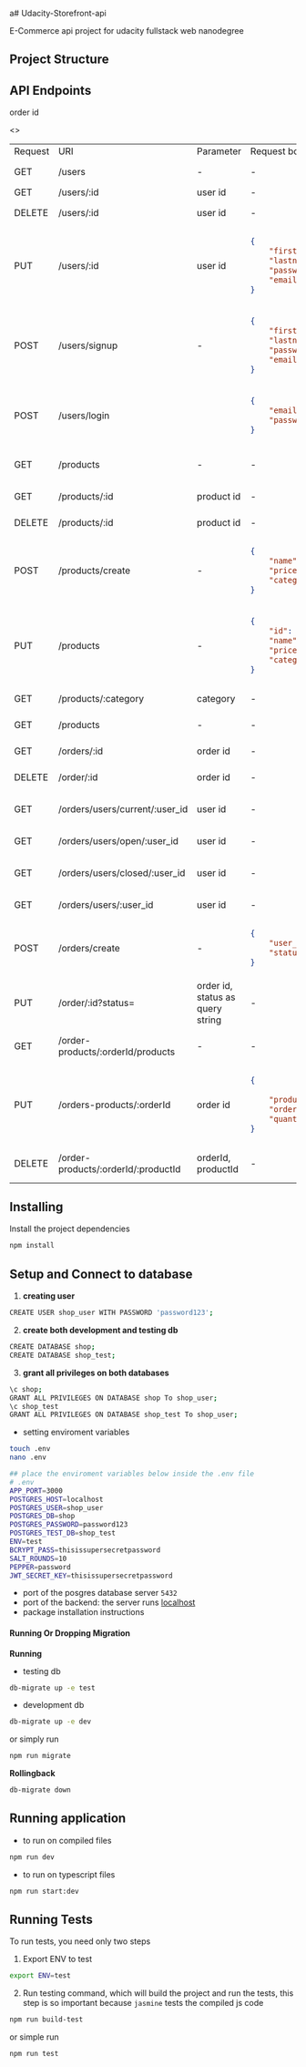 a# Udacity-Storefront-api

E-Commerce api project for udacity fullstack web nanodegree 

## Project Structure
## API Endpoints

<table>
<tr> <td> Request </td> <td> URI </td><td> Parameter </td><td>Request body</td><td> Description </td> </tr> 
<tr>
<td> GET </td><td>/users</td><td>-</td><td> - </td> <td> show all the available users </td>
</tr>
<tr>
<td> GET </td><td>/users/:id</td><td>user id</td> <td> - </td> <td> get user by his id </td>
</tr>
<tr>
<td> DELETE </td><td>/users/:id</td><td>user id</td><td> - </td> <td> delete user by his id </td>
</tr>
<tr>
<td> PUT </td><td>/users/:id</td><td>user id</td>
<td>

```json
{
    "firstname": "yousef",
    "lastname": "meska",
    "password": "0000",
    "email": "test@test.com",    
}
```
</td> 
<td> delete user by his id </td>
</tr>
<tr>
<td> POST </td><td>/users/signup</td><td>-</td> 
<td> 

```json
{
    "firstname": "yousef",
    "lastname": "meska",
    "password": "0000",
    "email": "test@test.com",  
}
```
</td> 
<td> create/signup user</td>
</tr>

<tr>
<td> POST </td><td>/users/login</td><td></td> 
<td>

```json
{
    "email": "test@test.com",
    "password": "0000"
}
```
 </td> <td>login/authenticate user</td>
</tr>

<tr>
<td> GET </td><td>/products</td><td>-</td> <td> - </td> <td>Get all the available products</td>
</tr>

<tr>
<td> GET </td><td>/products/:id</td><td>product id</td> <td> - </td> <td> get product by it's id </td>
</tr>

<tr>
<td> DELETE </td><td>/products/:id</td><td>product id</td> <td> - </td> <td> delete product by it's id</td>
</tr>

<tr>
<td> POST </td><td>/products/create</td><td>-</td> 
<td>

```json
{
    "name": "product_name",
    "price": 13,
    "category": "product_category"
}
```
</td> <td> create a new product</td>
</tr>

<tr>
<td> PUT </td><td>/products</td><td>-</td> 
<td>

```json
{
    "id": 1,
    "name": "another_name",
    "price": 24,
    "category": "another_category"
}
```
</td> <td> update product by it's id</td>
</tr>

<tr>
<td> GET </td><td>/products/:category</td><td>category</td> <td> - </td> <td> get products by category name</td>
</tr>

<tr>
<td> GET </td><td>/products</td><td>-</td> <td> - </td> <td>get all available orders</td>
</tr>

<tr>
<td> GET </td><td>/orders/:id</td><td>order id</td> <td> - </td> <td> get order by it's id</td>
</tr>

<tr>
<td> DELETE </td><td>/order/:id</td><td>order id</td> <td> - </td> <td> delete order by it's id</td>
</tr>

<tr>
<td> GET </td><td>/orders/users/current/:user_id</td><td>user id</td> <td> - </td> <td> get the current order for user by user id</td>
</tr>

<tr>
<td> GET </td><td>/orders/users/open/:user_id</td><td>user id</td> <td> - </td> <td>get open orders for user by user is</td>
</tr>

<tr>
<td>GET </td><td>/orders/users/closed/:user_id</td><td>user id</td><td>-</td><td>get closed orders for user by user id</td>
</tr>

<tr>
<td>GET </td><td>/orders/users/:user_id</td><td>user id</td><td>-</td><td>get all orders for the user by it's it</td>
</tr>

<tr>
<td>POST</td><td>/orders/create</td><td>-</td><td>

```json
{
    "user_id": 1,
    "status": "open",
}
```
</td>
<td>create order for the user [user_id]</td>
</tr>
<tr>
<td>PUT</td><td>/order/:id?status=</td><td>order id, status as query string</td><td>-</td><td>update order status for the user</td>
</tr>
<tr>

<td>GET</td><td>/order-products/:orderId/products</td>order id </td> <td> - </td> <td>-</td><td>Get all products on an order by order it</td>
</tr>

<tr>
<td>PUT</td><td>/orders-products/:orderId</td><td>order id</td> 
<td>


```json
{
    
    "product_id": 1,
    "order_id": 2,
    "quantity": 12
}
```
</td>
<td> update an order </td>
</tr>

<>
<td>DELETE </td><td>/order-products/:orderId/:productId</td><td>orderId, productId</td><td>-</td><td>DELETE product from specific order</td>

</tr>
</table>


## Installing
Install the project dependencies
```bash
npm install
```

## Setup and Connect to database

1. **creating user**
 
```bash
CREATE USER shop_user WITH PASSWORD 'password123';
```
2. **create both development and testing db**
```bash
CREATE DATABASE shop;
CREATE DATABASE shop_test;
```
3. **grant all privileges on both databases**
```bash
\c shop;
GRANT ALL PRIVILEGES ON DATABASE shop To shop_user;
\c shop_test 
GRANT ALL PRIVILEGES ON DATABASE shop_test To shop_user;
```

- setting enviroment variables
```bash
touch .env
nano .env

## place the enviroment variables below inside the .env file
# .env
APP_PORT=3000
POSTGRES_HOST=localhost
POSTGRES_USER=shop_user
POSTGRES_DB=shop
POSTGRES_PASSWORD=password123
POSTGRES_TEST_DB=shop_test
ENV=test
BCRYPT_PASS=thisissupersecretpassword
SALT_ROUNDS=10
PEPPER=password
JWT_SECRET_KEY=thisissupersecretpassword
```


- port of the posgres database server
`5432`
- port of the backend: 
the server runs <a href="http://localhost:3000">localhost</a>
- package installation instructions
#### Running Or Dropping Migration

**Running**
- testing db
```bash
db-migrate up -e test
```
- development db
```bash
db-migrate up -e dev
```
or simply run
```bash
npm run migrate
```

**Rollingback**
```bash
db-migrate down
```

## Running application
- to run on compiled files
```bash
npm run dev
```
- to run on typescript files
```bash
npm run start:dev
```
## Running Tests

To run tests, you need only two steps
1. Export ENV to test
```bash
export ENV=test
```
2. Run testing command, which will build the project and run the tests, this step is so important because `jasmine` tests the compiled js code
```bash
npm run build-test
```

or simple run 
```bash
npm run test
```
